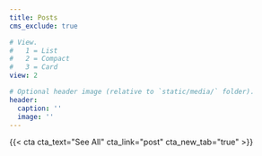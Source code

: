 ```yaml
---
title: Posts
cms_exclude: true

# View.
#   1 = List
#   2 = Compact
#   3 = Card
view: 2

# Optional header image (relative to `static/media/` folder).
header:
  caption: ''
  image: ''
---
```

{{< cta cta_text="See All" cta_link="post" cta_new_tab="true" >}}
